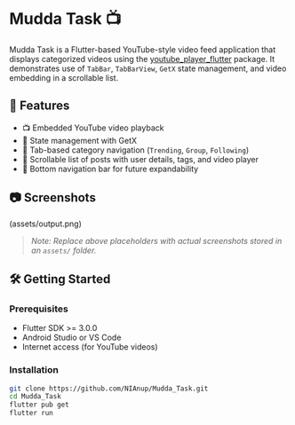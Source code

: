 # Mudda Task 📺

Mudda Task is a Flutter-based YouTube-style video feed application that displays categorized videos using the [youtube_player_flutter](https://pub.dev/packages/youtube_player_flutter) package. It demonstrates use of `TabBar`, `TabBarView`, `GetX` state management, and video embedding in a scrollable list.

## 🚀 Features

- 📺 Embedded YouTube video playback
- 🧠 State management with GetX
- 🧭 Tab-based category navigation (`Trending`, `Group`, `Following`)
- 🧵 Scrollable list of posts with user details, tags, and video player
- 🧲 Bottom navigation bar for future expandability

## 📷 Screenshots

(assets/output.png) 

> _Note: Replace above placeholders with actual screenshots stored in an `assets/` folder._

## 🛠️ Getting Started

### Prerequisites

- Flutter SDK >= 3.0.0
- Android Studio or VS Code
- Internet access (for YouTube videos)

### Installation

```bash
git clone https://github.com/NIAnup/Mudda_Task.git
cd Mudda_Task
flutter pub get
flutter run
